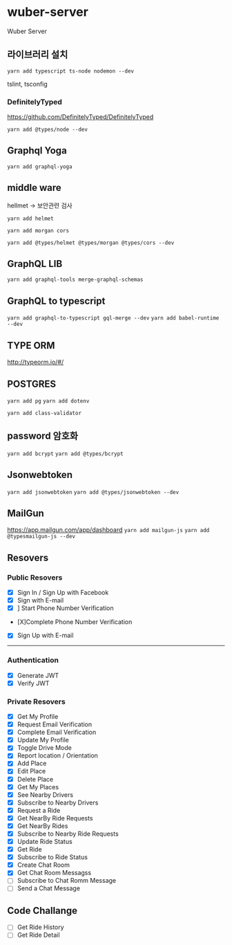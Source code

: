 # wuber-server

Wuber Server

## 라이브러리 설치

`yarn add typescript ts-node nodemon --dev`

tslint, tsconfig

### DefinitelyTyped

<https://github.com/DefinitelyTyped/DefinitelyTyped>

`yarn add @types/node --dev`

## Graphql Yoga

`yarn add graphql-yoga`

## middle ware

hellmet -> 보안관련 검사

`yarn add helmet`

`yarn add morgan cors`

`yarn add @types/helmet @types/morgan @types/cors --dev`

## GraphQL LIB

`yarn add graphql-tools merge-graphql-schemas`

## GraphQL to typescript

`yarn add graphql-to-typescript gql-merge --dev`
`yarn add babel-runtime --dev`

## TYPE ORM

<http://typeorm.io/#/>

## POSTGRES

`yarn add pg`
`yarn add dotenv`

`yarn add class-validator`

## password 암호화

`yarn add bcrypt`
`yarn add @types/bcrypt`

## Jsonwebtoken

`yarn add jsonwebtoken`
`yarn add @types/jsonwebtoken --dev`

## MailGun

<https://app.mailgun.com/app/dashboard>
`yarn add mailgun-js`
`yarn add @typesmailgun-js --dev`

## Resovers

### Public Resovers

- [x] Sign In / Sign Up with Facebook
- [x] Sign with E-mail
- [x] ] Start Phone Number Verification
- [X]Complete Phone Number Verification
- [x] Sign Up with E-mail

---

### Authentication

- [x] Generate JWT
- [x] Verify JWT

### Private Resovers

- [x] Get My Profile
- [x] Request Email Verification
- [x] Complete Email Verification
- [x] Update My Profile
- [x] Toggle Drive Mode
- [x] Report location / Orientation
- [x] Add Place
- [x] Edit Place
- [x] Delete Place
- [x] Get My Places
- [x] See Nearby Drivers
- [x] Subscribe to Nearby Drivers
- [x] Request a Ride
- [x] Get NearBy Ride Requests
- [x] Get NearBy Rides
- [x] Subscribe to Nearby Ride Requests
- [x] Update Ride Status
- [x] Get Ride
- [x] Subscribe to Ride Status
- [x] Create Chat Room
- [x] Get Chat Room Messagss
- [ ] Subscribe to Chat Romm Message
- [ ] Send a Chat Message

## Code Challange

- [ ] Get Ride History
- [ ] Get Ride Detail

